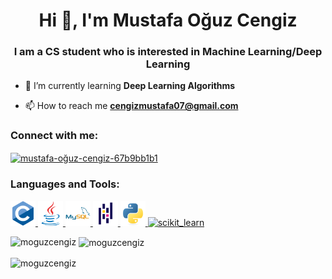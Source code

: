 <h1 align="center">Hi 👋, I'm Mustafa Oğuz Cengiz</h1>
<h3 align="center">I am a CS student who is interested in Machine Learning/Deep Learning</h3>

- 🌱 I’m currently learning **Deep Learning Algorithms**

- 📫 How to reach me **cengizmustafa07@gmail.com**

<h3 align="left">Connect with me:</h3>
<p align="left">
<a href="https://linkedin.com/in/mustafa-oğuz-cengiz-67b9bb1b1" target="blank"><img align="center" src="https://raw.githubusercontent.com/rahuldkjain/github-profile-readme-generator/master/src/images/icons/Social/linked-in-alt.svg" alt="mustafa-oğuz-cengiz-67b9bb1b1" height="30" width="40" /></a>
</p>

<h3 align="left">Languages and Tools:</h3>
<p align="left"> <a href="https://www.cprogramming.com/" target="_blank" rel="noreferrer"> <img src="https://raw.githubusercontent.com/devicons/devicon/master/icons/c/c-original.svg" alt="c" width="40" height="40"/> </a> <a href="https://www.java.com" target="_blank" rel="noreferrer"> <img src="https://raw.githubusercontent.com/devicons/devicon/master/icons/java/java-original.svg" alt="java" width="40" height="40"/> </a> <a href="https://www.mysql.com/" target="_blank" rel="noreferrer"> <img src="https://raw.githubusercontent.com/devicons/devicon/master/icons/mysql/mysql-original-wordmark.svg" alt="mysql" width="40" height="40"/> </a> <a href="https://pandas.pydata.org/" target="_blank" rel="noreferrer"> <img src="https://raw.githubusercontent.com/devicons/devicon/2ae2a900d2f041da66e950e4d48052658d850630/icons/pandas/pandas-original.svg" alt="pandas" width="40" height="40"/> </a> <a href="https://www.python.org" target="_blank" rel="noreferrer"> <img src="https://raw.githubusercontent.com/devicons/devicon/master/icons/python/python-original.svg" alt="python" width="40" height="40"/> </a> <a href="https://scikit-learn.org/" target="_blank" rel="noreferrer"> <img src="https://upload.wikimedia.org/wikipedia/commons/0/05/Scikit_learn_logo_small.svg" alt="scikit_learn" width="40" height="40"/> </a> </p>

<p><img align="left" src="https://github-readme-stats.vercel.app/api/top-langs?username=moguzcengiz&show_icons=true&locale=en&layout=compact" alt="moguzcengiz" /></p>

<p>&nbsp;<img align="center" src="https://github-readme-stats.vercel.app/api?username=moguzcengiz&show_icons=true&locale=en" alt="moguzcengiz" /></p>

<p><img align="center" src="https://github-readme-streak-stats.herokuapp.com/?user=moguzcengiz&" alt="moguzcengiz" /></p>

